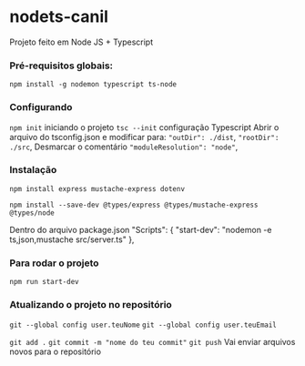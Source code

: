 # nodets-canil
Projeto feito em Node JS + Typescript

### Pré-requisitos globais:
`npm install -g nodemon typescript ts-node`

### Configurando
`npm init` iniciando o projeto
`tsc --init` configuração Typescript
Abrir o arquivo do tsconfig.json e modificar para:
`"outDir": ./dist`,
`"rootDir": ./src`,
Desmarcar o comentário
`"moduleResolution": "node"`,

### Instalação
`npm install express mustache-express dotenv`

`npm install --save-dev @types/express @types/mustache-express @types/node`

Dentro do arquivo package.json
 "Scripts": {
     "start-dev": "nodemon -e ts,json,mustache src/server.ts"
 },

### Para rodar o projeto
`npm run start-dev`

### Atualizando o projeto no repositório
`git --global config user.teuNome`
`git --global config user.teuEmail`

`git add .`
`git commit -m "nome do teu commit"`
`git push` Vai enviar arquivos novos para o repositório